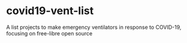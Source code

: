 # covid19-vent-list
A list projects to make emergency ventilators in response to COVID-19, focusing on free-libre open source
